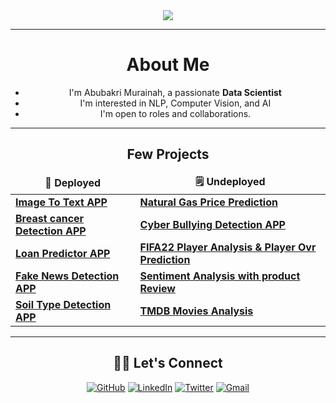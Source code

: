 
<div align="center">
    <a href="https://git.io/typing-svg"><img src="https://readme-typing-svg.herokuapp.com?font=Roboto+Slab&color=%237E3ACE&size=30&center=true&vCenter=true&width=450&lines=I'm+Abubakri+Murainah;Data+Scientist"></a>
</div> 
 
 ---
 
 <h1 align="center">
About Me 
  </h1>
<div align="center">   

- I'm Abubakri Murainah, a passionate **Data Scientist**
- I'm interested in NLP, Computer Vision, and AI
- I'm open to roles and collaborations.


</div>  


---
<div align="center">
<h2>Few Projects</h2>
<table>
  <thead align="center">
    <tr border: none;>
      <td><b>🚀 Deployed</b></td>
      <td><b>🗒 Undeployed</b></td>
    </tr>
  </thead>
  <tbody>
     <tr>
      <td><a href="https://github.com/murainah/image-to-text-app"><b>Image To Text APP</b></a></td>
      <td><a href="https://github.com/murainah/Natural_gas"><b>Natural Gas Price Prediction</b></a></td>
    </tr>
    <tr>
    <tr>
      <td><a href="https://github.com/murainah/breast_cancer_detection_app"><b>Breast cancer Detection APP</b></a></td>
      <td><a href="https://github.com/murainah/cyber-bullying"><b>Cyber Bullying Detection APP</b></a></td>
    </tr>
    <tr>
      <td><a href="https://github.com/murainah/loan_predictor_webapp"><b>Loan Predictor APP</b></a></td>
      <td><a href="https://github.com/murainah/FIFA22-data-ananalysis-and-player-ovr-prediction"><b>FIFA22 Player Analysis & Player Ovr Prediction</b></a></td>
    </tr>
     <tr>
      <td><a href="https://github.com/murainah/fake_news_detection-WebApp"><b>Fake News Detection APP</b></a></td>
      <td><a href="murainah/Sentiment-Analysis-with-Product-Reviews"><b>Sentiment Analysis with product Review</b></a></td>
    </tr>
     <tr>
      <td><a href="https://github.com/murainah/soil-detection"><b>Soil Type Detection APP</b></a></td>
      <td><a href="https://github.com/murainah/tmdb_movies"><b>TMDB Movies Analysis</b></a></td>
    </tr>
      
  </tbody>
</table>
</div>

---
    

<!-- https://github.com/murainah -->

<h2 align="center">🙋‍♂️ Let's Connect</h2>
<p align="center">
	<a href="https://github.com/murainah" target="_blank"><img src="https://img.icons8.com/bubbles/50/000000/github.png" alt="GitHub"/></a>
	<a href="https://www.linkedin.com/in/abubakri-murainah-0a60b018b/" target="_blank"><img src="https://img.icons8.com/bubbles/50/000000/linkedin.png" alt="LinkedIn"/></a>
	<a href="https://mobile.twitter.com/king_rahno" target="_blank"><img src="https://img.icons8.com/twitter.png" alt="Twitter"/></a>
	<a href="mailto:murainahabubakri@gmail.com" target="_blank"><img src="https://img.icons8.com/bubbles/50/000000/gmail.png" alt="Gmail"/></a>
</p>
